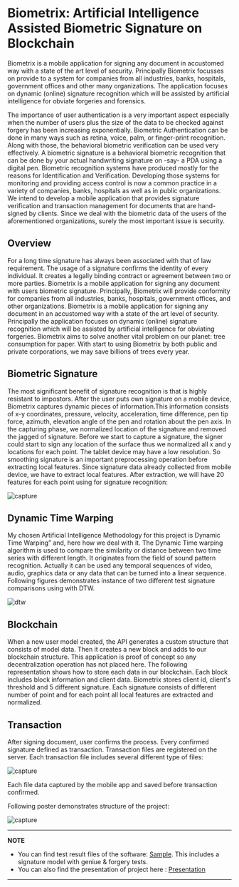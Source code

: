 # Biometrix: Artificial Intelligence Assisted Biometric Signature on Blockchain

Biometrix is a mobile application for signing any document in accustomed way with a state of the art level of security.  Principally Biometrix focusses on provide to a system for companies from all industries, banks, hospitals, government offices and other many organizations. The application focuses on dynamic (online) signature recognition which will be assisted by artificial intelligence for obviate forgeries and forensics. 

The importance of user authentication is a very important aspect especially when the number of users plus the size of the data to be checked against forgery has been increasing exponentially. Biometric Authentication can be done in many ways such as retina, voice, palm, or finger-print recognition. Along with those, the behavioral biometric verification can be used very effectively. A biometric signature is a behavioral biometric recognition that can be done by your actual handwriting signature on -say- a PDA using a digital pen. Biometric recognition systems have produced mostly for the reasons for Identification and Verification. Developing those systems for monitoring and providing access control is now a common practice in a variety of companies, banks, hospitals as well as in public organizations. We intend to develop a mobile application that provides signature verification and transaction management for documents that are hand-signed by clients. Since we deal with the biometric data of the users of the aforementioned organizations, surely the most important issue is security.

## Overview
For a long time signature has always been associated with that of law requirement. The usage of a signature confirms the identity of every individual. It creates a legally binding contract or agreement between two or more parties. Biometrix is a mobile application for signing any document with users biometric signature. Principally, Biometrix will provide conformity for companies from all industries, banks, hospitals, government offices, and other organizations.
Biometrix is a mobile application for signing any document in an accustomed way with a state of the art level of security. Principally the application focuses on dynamic (online) signature recognition which will be assisted by artificial intelligence for obviating forgeries.
Biometrix aims to solve another vital problem on our planet: tree
consumption for paper. With start to using Biometrix by both public and private
corporations, we may save billions of trees every year.

## Biometric Signature
The most significant benefit of signature recognition is that is highly resistant to impostors. After the user puts own signature on a mobile device, Biometrix captures dynamic pieces of information.This information consists of x-y coordinates, pressure, velocity, acceleration, time difference, pen tip force, azimuth, elevation angle of the pen and rotation about the pen axis.
In the capturing phase, we normalized location of the signature and removed the jagged of signature. Before we start to capture a signature, the signer could start to sign any location of the surface thus we normalized all x and y locations for each point. The tablet device may have a low resolution. So smoothing signature is an important preprocessing operation before extracting local features. Since signature data already collected from mobile device, we have to extract local features. After extraction, we will have 20 features for each point using for signature recognition:

![capture](https://github.com/taylanakbas/Biometrix/blob/master/Signature%20point.png?raw=true)

## Dynamic Time Warping
My chosen Artificial Intelligence Methodology for this project is Dynamic Time Warping” and, here how we deal with it.
The Dynamic Time warping algorithm is used to compare the similarity or distance between two time series with different length. It originates from the field of sound pattern recognition. Actually it can be used any temporal sequences of video, audio, graphics data or any data that can be turned into a linear sequence. Following figures demonstrates instance of two different test signature comparisons using with DTW.

![dtw](https://github.com/taylanakbas/Biometrix/blob/master/DTW.jpeg?raw=true)

## Blockchain
When a new user model created, the API generates a custom structure that consists of model data. Then it creates a new block and adds to our blockchain structure. This application is proof of concept so any decentralization operation has not placed here. The following representation shows how to store each data in our blockchain. Each block includes block information and client data. Biometrix stores client id, client's threshold and 5 different signature. Each signature consists of different number of point and for each point all local features are extracted and normalized.

## Transaction
After signing document, user confirms the process. Every confirmed signature defined as transaction. Transaction files are registered on the server. Each transaction file includes several  different type of files:

![capture](https://github.com/taylanakbas/Biometrix/blob/master/Transaction.png?raw=true)

Each file data captured by the mobile app and saved before transaction confirmed.

Following poster demonstrates structure of the project:

![capture](https://github.com/taylanakbas/Biometrix/blob/master/Architecture.png?raw=true)

---

**NOTE**

* You can find test result files of the software: [Sample](https://github.com/taylanakbas/Biometrix/tree/master/sample). This includes a signature model with geniue & forgery tests.
* You can also find the presentation of project here : [Presentation](https://github.com/taylanakbas/Biometrix/blob/master/Presentation.pdf)

---



